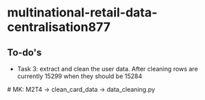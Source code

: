 # multinational-retail-data-centralisation877

## To-do's
- Task 3: extract and clean the user data. After cleaning rows are currently 15299 when they should be 15284

# MK: M2T4 -> clean_card_data -> data_cleaning.py 